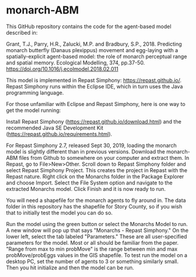 # monarch-ABM
This GitHub repository contains the code for the agent-based model described in:  

Grant, T.J., Parry, H.R., Zalucki, M.P. and Bradbury, S.P., 2018. Predicting monarch butterfly (Danaus plexippus) movement and egg-laying with a spatially-explicit agent-based model: the role of monarch perceptual range and spatial memory. Ecological Modelling, 374, pp.37-50. https://doi.org/10.1016/j.ecolmodel.2018.02.011

This model is implemented in Repast Simphony: https://repast.github.io/. Repast Simphony runs within the Eclipse IDE, which in turn uses the Java programming language. 

For those unfamiliar with Eclipse and Repast Simphony, here is one way to get the model running:

Install Repast Simphony (https://repast.github.io/download.html) and the recommended Java SE Development Kit (https://repast.github.io/requirements.html).  

For Repast Simphony 2.7, released Sept 30, 2019, loading the monarch model is slightly different than in previous versions.  Download the monarch-ABM files from Github to somewhere on your computer and extract them.  In Repast, go to File>New>Other. Scroll down to Repast Simphony folder and select Repast Simphony Project.  This creates the project in Repast with the Repast nature.  Right click on the Monarchs folder in the Package Explorer and choose Import.  Select the File System option and navigate to the extracted Monarchs model.  Click Finish and it is now ready to run.  

You will need a shapefile for the monarch agents to fly around in. The data folder in this repository has the shapefile for Story County, so if you wish that to initially test the model you can do so. 

Run the model using the green button or select the Monarchs Model to run. A new window will pop up that says "Monarchs - Repast Simphony." On the lower left, select the tab labeled "Parameters." These are all user-specified parameters for the model. Most or all should be familiar from the paper. "Range from max to min probMove" is the range between min and max probMove/probEggs values in the GIS shapefile. To test run the model on a desktop PC, set the number of agents to 3 or something similarly small. Then you hit initialize and then the model can be run. 

